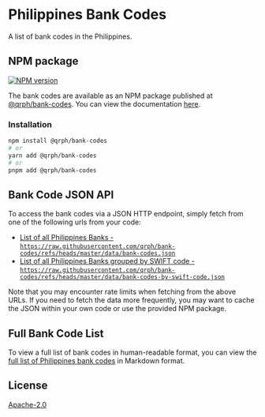 # Philippines Bank Codes

A list of bank codes in the Philippines.

## NPM package

<a href="https://www.npmjs.com/package/@qrph/bank-codes"><img alt="NPM version" src="https://img.shields.io/npm/v/@qrph/bank-codes.svg?style=for-the-badge&labelColor=000000"></a>

The bank codes are available as an NPM package published at [@qrph/bank-codes](https://www.npmjs.com/package/@qrph/bank-codes). You can view the documentation [here](https://qrph.github.io/bank-codes/).

### Installation

```bash
npm install @qrph/bank-codes
# or
yarn add @qrph/bank-codes
# or
pnpm add @qrph/bank-codes
```

## Bank Code JSON API

To access the bank codes via a JSON HTTP endpoint, simply fetch from one of the following urls from your code:

- [List of all Philippines Banks - `https://raw.githubusercontent.com/qrph/bank-codes/refs/heads/master/data/bank-codes.json`](https://raw.githubusercontent.com/qrph/bank-codes/refs/heads/master/data/bank-codes.json)
- [List of all Philippines Banks grouped by SWIFT code - `https://raw.githubusercontent.com/qrph/bank-codes/refs/heads/master/data/bank-codes-by-swift-code.json`](https://raw.githubusercontent.com/qrph/bank-codes/refs/heads/master/data/bank-codes-by-swift-code.json)

Note that you may encounter rate limits when fetching from the above URLs. If you need to fetch the data more frequently, you may want to cache the JSON within your own code or use the provided NPM package.

## Full Bank Code List

To view a full list of bank codes in human-readable format, you can view the [full list of Philippines bank codes](https://github.com/qrph/bank-codes/blob/master/philippines-bank-codes.md) in Markdown format.

## License

[Apache-2.0](LICENSE.txt)
